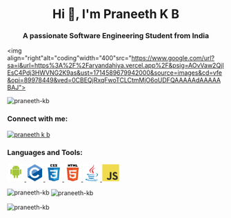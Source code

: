 <h1 align="center">Hi 👋, I'm Praneeth K B</h1>
<h3 align="center">A passionate Software Engineering Student from India</h3>

<img align="right"alt="coding"width="400"src="https://www.google.com/url?sa=i&url=https%3A%2F%2Faryandahiya.vercel.app%2F&psig=AOvVaw2QjIEsC4Pdj3HWVNG2K9as&ust=1714589679942000&source=images&cd=vfe&opi=89978449&ved=0CBEQjRxqFwoTCLCtmMjO6oUDFQAAAAAdAAAAABAJ">

<p align="left"> <img src="https://komarev.com/ghpvc/?username=praneeth-kb&label=Profile%20views&color=0e75b6&style=flat" alt="praneeth-kb" /> </p>

<h3 align="left">Connect with me:</h3>
<p align="left">
<a href="https://linkedin.com/in/praneeth k b" target="blank"><img align="center" src="https://raw.githubusercontent.com/rahuldkjain/github-profile-readme-generator/master/src/images/icons/Social/linked-in-alt.svg" alt="praneeth k b" height="30" width="40" /></a>
</p>

<h3 align="left">Languages and Tools:</h3>
<p align="left"> <a href="https://developer.android.com" target="_blank" rel="noreferrer"> <img src="https://raw.githubusercontent.com/devicons/devicon/master/icons/android/android-original-wordmark.svg" alt="android" width="40" height="40"/> </a> <a href="https://www.cprogramming.com/" target="_blank" rel="noreferrer"> <img src="https://raw.githubusercontent.com/devicons/devicon/master/icons/c/c-original.svg" alt="c" width="40" height="40"/> </a> <a href="https://www.w3schools.com/css/" target="_blank" rel="noreferrer"> <img src="https://raw.githubusercontent.com/devicons/devicon/master/icons/css3/css3-original-wordmark.svg" alt="css3" width="40" height="40"/> </a> <a href="https://www.w3.org/html/" target="_blank" rel="noreferrer"> <img src="https://raw.githubusercontent.com/devicons/devicon/master/icons/html5/html5-original-wordmark.svg" alt="html5" width="40" height="40"/> </a> <a href="https://www.java.com" target="_blank" rel="noreferrer"> <img src="https://raw.githubusercontent.com/devicons/devicon/master/icons/java/java-original.svg" alt="java" width="40" height="40"/> </a> <a href="https://developer.mozilla.org/en-US/docs/Web/JavaScript" target="_blank" rel="noreferrer"> <img src="https://raw.githubusercontent.com/devicons/devicon/master/icons/javascript/javascript-original.svg" alt="javascript" width="40" height="40"/> </a> </p>

<p><img align="left" src="https://github-readme-stats.vercel.app/api/top-langs?username=praneeth-kb&show_icons=true&locale=en&layout=compact" alt="praneeth-kb" /></p>

<p>&nbsp;<img align="center" src="https://github-readme-stats.vercel.app/api?username=praneeth-kb&show_icons=true&locale=en" alt="praneeth-kb" /></p>

<p><img align="center" src="https://github-readme-streak-stats.herokuapp.com/?user=praneeth-kb&" alt="praneeth-kb" /></p>
